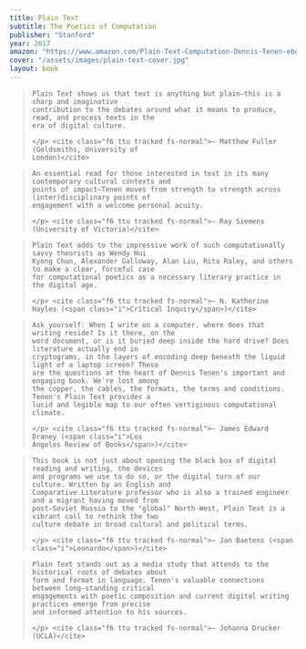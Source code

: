 ```yaml
---
title: Plain Text
subtitle: The Poetics of Computation
publisher: "Stanford"
year: 2017
amazon: "https://www.amazon.com/Plain-Text-Computation-Dennis-Tenen-ebook/dp/B072FGMXLY"
cover: "/assets/images/plain-text-cover.jpg"
layout: book
---
```


<div class="pa4">
  <blockquote class="athelas ml0 mt0 pl4 black-90 bl bw2 b--blue">
    <p class="f5 f4-m f3-l lh-copy measure mt0">

    Plain Text shows us that text is anything but plain―this is a sharp and imaginative
    contribution to the debates around what it means to produce, read, and process texts in the
    era of digital culture.

    </p> <cite class="f6 ttu tracked fs-normal">― Matthew Fuller (Goldsmiths, University of
    London)</cite>

  </blockquote>
</div>

<div class="pa4">
  <blockquote class="athelas ml0 mt0 pl4 black-90 bl bw2 b--red">
    <p class="f5 f4-m f3-l lh-copy measure mt0">

    An essential read for those interested in text in its many contemporary cultural contexts and
    points of impact―Tenen moves from strength to strength across (inter)disciplinary points of
    engagement with a welcome personal acuity.

    </p> <cite class="f6 ttu tracked fs-normal">― Ray Siemens (University of Victoria)</cite>

  </blockquote>
</div>

<div class="pa4">
  <blockquote class="athelas ml0 mt0 pl4 black-90 bl bw2 b--yellow">
    <p class="f5 f4-m f3-l lh-copy measure mt0">

    Plain Text adds to the impressive work of such computationally savvy theorists as Wendy Hui
    Kyong Chun, Alexander Galloway, Alan Liu, Rita Raley, and others to make a clear, forceful case
    for computational poetics as a necessary literary practice in the digital age.

    </p> <cite class="f6 ttu tracked fs-normal">― N. Katherine Hayles (<span class="i">Critical Inquiry</span>)</cite>

  </blockquote>
</div>

<div class="pa4">
  <blockquote class="athelas ml0 mt0 pl4 black-90 bl bw2 b--purple">
    <p class="f5 f4-m f3-l lh-copy measure mt0">

    Ask yourself: When I write on a computer, where does that writing reside? Is it there, on the
    word document, or is it buried deep inside the hard drive? Does literature actually end in
    cryptograms, in the layers of encoding deep beneath the liquid light of a laptop screen? These
    are the questions at the heart of Dennis Tenen's important and engaging book. We're lost among
    the copper, the cables, the formats, the terms and conditions. Tenen's Plain Text provides a
    lucid and legible map to our often vertiginous computational climate.

    </p> <cite class="f6 ttu tracked fs-normal">― James Edward Draney (<span class="i">Los
    Angeles Review of Books</span>)</cite>

  </blockquote>
</div>

<div class="pa4">
  <blockquote class="athelas ml0 mt0 pl4 black-90 bl bw2 b--pink">
    <p class="f5 f4-m f3-l lh-copy measure mt0">


    This book is not just about opening the black box of digital reading and writing, the devices
    and programs we use to do so, or the digital turn of our culture. Written by an English and
    Comparative Literature professor who is also a trained engineer and a migrant having moved from
    post-Soviet Russia to the "global" North-West, Plain Text is a vibrant call to rethink the two
    culture debate in broad cultural and political terms.

    </p> <cite class="f6 ttu tracked fs-normal">― Jan Baetens (<span class="i">Leonardo</span>)</cite>

  </blockquote>
</div>

<div class="pa4">
  <blockquote class="athelas ml0 mt0 pl4 black-90 bl bw2 b--green">
    <p class="f5 f4-m f3-l lh-copy measure mt0">


    Plain Text stands out as a media study that attends to the historical roots of debates about
    form and format in language. Tenen's valuable connections between long-standing critical
    engagements with poetic composition and current digital writing practices emerge from precise
    and informed attention to his sources.

    </p> <cite class="f6 ttu tracked fs-normal">― Johanna Drucker (UCLA)</cite>

  </blockquote>
</div>

